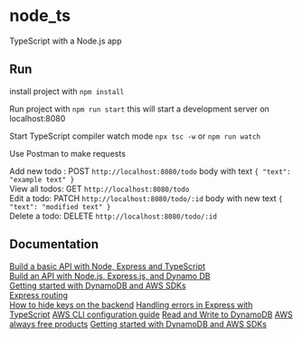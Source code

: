 # node_ts

TypeScript with a Node.js app

## Run

install project with `npm install`

Run project with `npm run start` this will start a development server on localhost:8080

Start TypeScript compiler watch mode `npx tsc -w` or `npm run watch`

Use Postman to make requests

Add new todo : POST `http://localhost:8080/todo` body with text `{ "text": "example text" }`  
View all todos: GET `http://localhost:8080/todo`  
Edit a todo: PATCH `http://localhost:8080/todo/:id` body with new text `{ "text": "modified text" }`  
Delete a todo: DELETE `http://localhost:8080/todo/:id`

## Documentation

[Build a basic API with Node, Express and TypeScript](https://www.udemy.com/course/understanding-typescript/learn/lecture/16950324#overview)  
[Build an API with Node.js, Express.js, and Dynamo DB](https://youtu.be/JPQPPLQnyB4)  
[Getting started with DynamoDB and AWS SDKs](https://docs.aws.amazon.com/amazondynamodb/latest/developerguide/GettingStarted.html)  
[Express routing](https://expressjs.com/en/guide/routing.html)  
[How to hide keys on the backend](https://youtu.be/FcwfjMebjTU)
[Handling errors in Express with TypeScript](https://www.codeconcisely.com/posts/how-to-handle-errors-in-express-with-typescript/)
[AWS CLI configuration guide](hhttps://docs.aws.amazon.com/cli/latest/userguide/cli-configure-quickstart.html)
[Read and Write to DynamoDB](https://youtu.be/SU4dZ-qgR1Y)
[AWS always free products](https://aws.amazon.com/free/?all-free-tier.sort-by=item.additionalFields.SortRank&all-free-tier.sort-order=asc&awsf.Free%20Tier%20Types=tier%23always-free&awsf.Free%20Tier%20Categories=*all&awsm.page-all-free-tier=1)
[Getting started with DynamoDB and AWS SDKs](https://docs.aws.amazon.com/amazondynamodb/latest/developerguide/GettingStarted.html)
